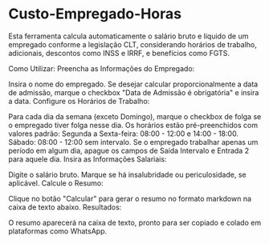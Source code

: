 # Custo-Empregado-Horas
Esta ferramenta calcula automaticamente o salário bruto e líquido de um empregado conforme a legislação CLT, considerando horários de trabalho, adicionais, descontos como INSS e IRRF, e benefícios como FGTS.

Como Utilizar:
Preencha as Informações do Empregado:

Insira o nome do empregado.
Se desejar calcular proporcionalmente a data de admissão, marque o checkbox "Data de Admissão é obrigatória" e insira a data.
Configure os Horários de Trabalho:

Para cada dia da semana (exceto Domingo), marque o checkbox de folga se o empregado tiver folga nesse dia.
Os horários estão pré-preenchidos com valores padrão:
Segunda a Sexta-feira: 08:00 - 12:00 e 14:00 - 18:00.
Sábado: 08:00 - 12:00 sem intervalo.
Se o empregado trabalhar apenas um período em algum dia, apague os campos de Saída Intervalo e Entrada 2 para aquele dia.
Insira as Informações Salariais:

Digite o salário bruto.
Marque se há insalubridade ou periculosidade, se aplicável.
Calcule o Resumo:

Clique no botão "Calcular" para gerar o resumo no formato markdown na caixa de texto abaixo.
Resultados:

O resumo aparecerá na caixa de texto, pronto para ser copiado e colado em plataformas como WhatsApp.
